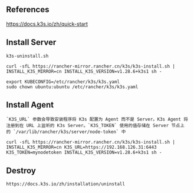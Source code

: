 
## References
https://docs.k3s.io/zh/quick-start

## Install Server

```shell
k3s-uninstall.sh

curl -sfL https://rancher-mirror.rancher.cn/k3s/k3s-install.sh | INSTALL_K3S_MIRROR=cn INSTALL_K3S_VERSION=v1.28.6+k3s1 sh -

export KUBECONFIG=/etc/rancher/k3s/k3s.yaml
sudo chown ubuntu:ubuntu /etc/rancher/k3s/k3s.yaml
```

## Install Agent 

```
`K3S_URL` 参数会导致安装程序将 K3s 配置为 Agent 而不是 Server。K3s Agent 将注册到在 URL 上监听的 K3s Server。`K3S_TOKEN` 使用的值存储在 Server 节点上的 `/var/lib/rancher/k3s/server/node-token` 中
```

```shell
curl -sfL https://rancher-mirror.rancher.cn/k3s/k3s-install.sh | INSTALL_K3S_MIRROR=cn K3S_URL=https://192.168.126.31:6443 K3S_TOKEN=mynodetoken INSTALL_K3S_VERSION=v1.28.6+k3s1 sh -
```

## Destroy

```
https://docs.k3s.io/zh/installation/uninstall
```
